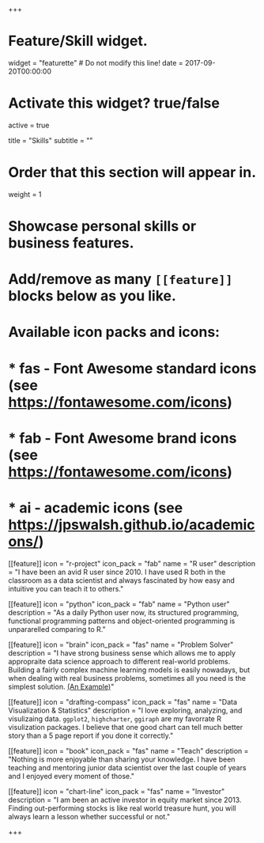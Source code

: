 +++
# Feature/Skill widget.
widget = "featurette"  # Do not modify this line!
date = 2017-09-20T00:00:00

# Activate this widget? true/false
active = true

title = "Skills"
subtitle = ""

# Order that this section will appear in.
weight = 1

# Showcase personal skills or business features.
# 
# Add/remove as many `[[feature]]` blocks below as you like.
# 
# Available icon packs and icons:
# * fas - Font Awesome standard icons (see https://fontawesome.com/icons)
# * fab - Font Awesome brand icons (see https://fontawesome.com/icons)
# * ai - academic icons (see https://jpswalsh.github.io/academicons/)

[[feature]]
  icon = "r-project"
  icon_pack = "fab"
  name = "R user"
  description = "I have been an avid R user since 2010. I have used R both in the classroom as a data scientist and always fascinated by how easy and intuitive you can teach it to others."
  
[[feature]]
  icon = "python"
  icon_pack = "fab"
  name = "Python user"
  description = "As a daily Python user now, its structured programming, functional programming patterns and object-oriented programming is unpararelled comparing to R."
  

[[feature]]
  icon = "brain"
  icon_pack = "fas"
  name = "Problem Solver"
  description = "I have strong business sense which allows me to apply appropraite data science approach to different real-world problems. Building a fairly complex machine learning models is easily nowadays, but when dealing with real business problems, sometimes all you need is the simplest solution. [(An Example)](http://thinkdatascience.com/a-non-modeling-approach-scored-top-50-in-a-data-science-competition/)"

  
[[feature]]
  icon = "drafting-compass"
  icon_pack = "fas"
  name = "Data Visualization & Statistics"
  description = "I love exploring, analyzing, and visulizaing data. `ggplot2`, `highcharter`, `ggiraph` are my favorrate R visulization packages. I believe that one good chart can tell much better story than a 5 page report if you done it correctly." 
  
[[feature]]
  icon = "book"
  icon_pack = "fas"
  name = "Teach"
  description = "Nothing is more enjoyable than sharing your knowledge. I have been teaching and mentoring junior data scientist over the last couple of years and I enjoyed every moment of those."


[[feature]]
  icon = "chart-line"
  icon_pack = "fas"
  name = "Investor"
  description = "I am been an active investor in equity market since 2013. Finding out-performing stocks is like real world treasure hunt, you will always learn a lesson whether successful or not."

+++
